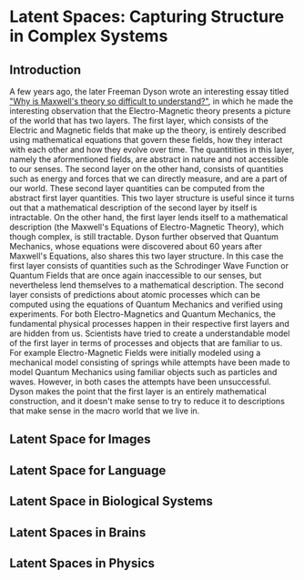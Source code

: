 # Latent Spaces: Capturing Structure in Complex Systems

## Introduction

A few years ago, the later Freeman Dyson wrote an interesting essay titled ["Why is Maxwell's theory so difficult to understand?"](https://www.damtp.cam.ac.uk/user/tong/em/dyson.pdf), in which he made the interesting observation that the Electro-Magnetic theory presents a picture of the world that has two layers. The first layer, which consists of the Electric and Magnetic fields that make up the theory, is entirely described using mathematical equations that govern these fields, how they interact with each other and how they evolve over time. The quantitities in this layer, namely the aformentioned fields, are abstract in nature and not accessible to our senses. The second layer on the other hand, consists of quantities such as energy and forces that we can directly measure, and are a part of our world. These second layer quantities can be computed from the abstract first layer quantities. This two layer structure is useful since it turns out that a mathematical description of the second layer by itself is intractable. On the other hand, the first layer lends itself to a mathematical description (the Maxwell's Equations of Electro-Magnetic Theory), which though complex, is still tractable. Dyson further observed that Quantum Mechanics, whose equations were discovered about 60 years after Maxwell's Equations, also shares this two layer structure. In this case the first layer consists of quantities such as the Schrodinger Wave Function or Quantum Fields that are once again inaccessible to our senses, but nevertheless lend themselves to a mathematical description. The second layer consists of predictions about atomic processes which can be computed using the equations of Quantum Mechanics and verified using experiments. 
For both Electro-Magnetics and Quantum Mechanics, the fundamental physical processes happen in their respective first layers and are hidden from us. Scientists have tried to create a understandable model of the first layer in terms of processes and objects that are familiar to us. For example Electro-Magnetic Fields were initially modeled using a mechanical model consisting of springs while attempts have been made to model Quantum Mechanics using familiar objects such as particles and waves. However, in both cases the attempts have been unsuccessful. Dyson makes the point that the first layer is an entirely mathematical construction, and it doesn't make sense to try to reduce it to descriptions that make sense in the macro world that we live in. 








## Latent Space for Images









## Latent Space for Language









## Latent Space in Biological Systems









## Latent Spaces in Brains









## Latent Spaces in Physics





